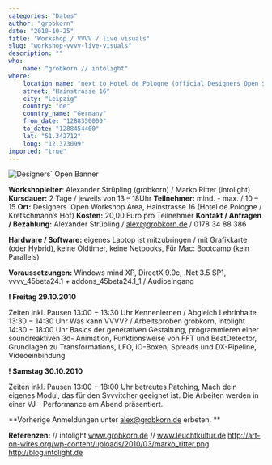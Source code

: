 ```yaml
---
categories: "Dates"
author: "grobkorn"
date: "2010-10-25"
title: "Workshop / VVVV / live visuals"
slug: "workshop-vvvv-live-visuals"
description: ""
who: 
    name: "grobkorn // intolight"
where: 
    location_name: "next to Hotel de Pologne (official Designers Open Spot)"
    street: "Hainstrasse 16"
    city: "Leipzig"
    country: "de"
    country_name: "Germany"
    from_date: "1288350000"
    to_date: "1288454400"
    lat: "51.342712"
    long: "12.373099"
imported: "true"
---
```



![Designers´ Open Banner](webbanner-sz_magazin-designers_open-04.gif) 


**Workshopleiter**: Alexander Strüpling (grobkorn) / Marko Ritter (intolight)
**Kursdauer:** 2 Tage / jeweils von 13 – 18Uhr 
**Teilnehmer:** mind. - max. / 10 – 15 
**Ort:** Designers ́ Open Workshop Area, Hainstrasse 16 (Hotel de Pologne / Kretschmann’s Hof) 
**Kosten:** 20,00 Euro pro Teilnehmer 
**Kontakt / Anfragen / Bezahlung:** Alexander Strüpling / alex@grobkorn.de / 0178 34 88 386


**Hardware / Software:** eigenes Laptop ist mitzubringen / mit Grafikkarte (oder Hybrid), keine Oldtimer, keine Netbooks, Für Mac: Bootcamp (kein Parallels)

**Voraussetzungen:** Windows mind XP, DirectX 9.0c, .Net 3.5 SP1, vvvv_45beta24.1 + addons_45beta24.1_1 / Audioeingang


**! Freitag 29.10.2010**

Zeiten inkl. Pausen
13:00 − 13:30 Uhr Kennenlernen / Abgleich Lehrinhalte
13:30 − 14:30 Uhr Was kann VVVV? / Arbeitsproben grobkorn, intolight
14:30 − 18:00 Uhr Basics der generativen Gestaltung, programmieren einer soundreaktiven 3d- Animation, Funktionsweise von FFT und BeatDetector, Grundlagen zu Transformations, LFO, IO-Boxen, Spreads und DX-Pipeline, Videoeinbindung
 
**! Samstag 30.10.2010**

Zeiten inkl. Pausen 
13:00 − 18:00 Uhr betreutes Patching, Mach dein eigenes Modul, das für den Svvvitcher geeignet ist. Die Arbeiten
werden in einer VJ – Performance am Abend präsentiert.

**Vorherige Anmeldungen unter alex@grobkorn.de erbeten. **

**Referenzen:**
[](grobkorn) // intolight
www.grobkorn.de // www.leuchtkultur.de 
http://art-on-wires.org/wp-content/uploads/2010/03/marko_ritter.png 
http://blog.intolight.de